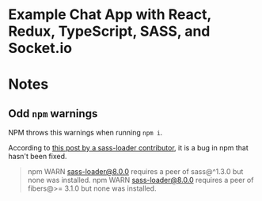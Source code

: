 # Example Chat App with React, Redux, TypeScript, SASS, and Socket.io

# Notes

## Odd `npm` warnings

NPM throws this warnings when running `npm i`.

According to [this post by a sass-loader contributor](https://github.com/webpack-contrib/sass-loader/issues/749#issuecomment-561119059), it is a bug in npm that hasn't been fixed.

> npm WARN sass-loader@8.0.0 requires a peer of sass@^1.3.0 but none was installed.
> npm WARN sass-loader@8.0.0 requires a peer of fibers@>= 3.1.0 but none was installed.